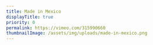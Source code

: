 ```yaml
---
title: Made in Mexico
displayTitle: true
priority: 0
permalink: https://vimeo.com/315990660
thumbnailImage: /assets/img/uploads/made-in-mexico.png
---
```

